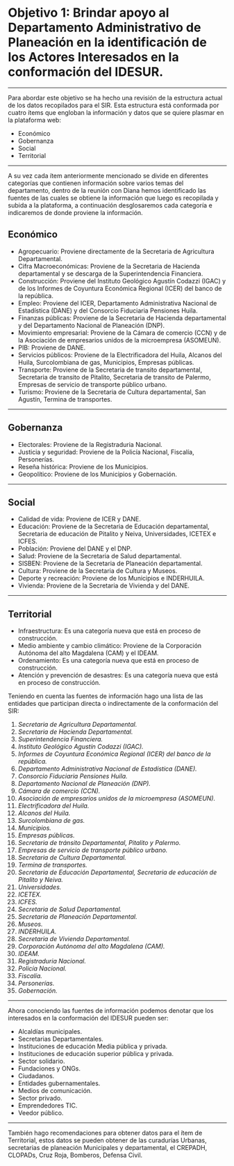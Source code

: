 Objetivo 1: Brindar apoyo al Departamento Administrativo de Planeación en la identificación de los Actores Interesados en la conformación del IDESUR.
===
***
Para abordar este objetivo se ha hecho una revisión de la estructura actual de los datos recopilados para el SIR.
Esta estructura está conformada por cuatro ítems que engloban la información y datos que se quiere plasmar en la plataforma web:
*	Económico
*	Gobernanza
*	Social
*	Territorial
***
A su vez cada ítem anteriormente mencionado se divide en diferentes categorías que contienen información sobre varios temas del departamento, dentro de la reunión con Diana hemos identificado las fuentes de las cuales se obtiene la información que luego es recopilada y subida a la plataforma, a continuación desglosaremos cada categoría  e indicaremos de donde proviene la información.

Económico
----
+	Agropecuario: Proviene directamente de la Secretaria de Agricultura Departamental.
+	Cifra Macroeconómicas: Proviene de la Secretaria de Hacienda departamental y se descarga de la Superintendencia Financiera.
+	Construcción: Proviene del Instituto Geológico Agustín Codazzi (IGAC) y de los Informes de Coyuntura Económica Regional (ICER) del banco de la república.
+	Empleo: Proviene del ICER, Departamento Administrativa Nacional de Estadística (DANE) y del Consorcio Fiduciaria Pensiones Huila.
+	Finanzas públicas: Proviene de la Secretaria de Hacienda departamental y del Departamento Nacional de Planeación (DNP).
+	Movimiento empresarial: Proviene de la Cámara de comercio (CCN) y de la Asociación de empresarios unidos de la microempresa (ASOMEUN).
+	PIB: Proviene de DANE.
+	Servicios públicos: Proviene de la Electrificadora del Huila, Alcanos del Huila, Surcolombiana de gas, Municipios, Empresas públicas.
+	Transporte: Proviene de la Secretaria de transito departamental, Secretaria de transito de Pitalito, Secretaria de transito de Palermo, Empresas de servicio de transporte público urbano.
+	Turismo: Proviene de la Secretaria de Cultura departamental, San Agustín, Termina de transportes.
***
Gobernanza
---
-	Electorales: Proviene de la Registraduria Nacional.
-	Justicia y seguridad: Proviene de la Policía Nacional, Fiscalía, Personerías.
-	Reseña histórica: Proviene de los Municipios.
-	Geopolítico: Proviene de  los Municipios y Gobernación.
***
Social
---
+	Calidad de vida: Proviene de ICER y DANE.
+	Educación: Proviene de la Secretaria de Educación departamental, Secretaria de educación de Pitalito y Neiva, Universidades, ICETEX e ICFES.
+	Población: Proviene del DANE y el DNP.
+	Salud: Proviene de la Secretaria de Salud departamental.
+	SISBEN: Proviene de la Secretaria de Planeación departamental.
+	Cultura: Proviene de la Secretaria de Cultura y Museos.
+	Deporte y recreación: Proviene de los Municipios e INDERHUILA.
+	Vivienda: Proviene de la Secretaria de Vivienda y del DANE.
***
Territorial
----
*	Infraestructura: Es una categoría nueva que está en proceso de construcción.
*	Medio ambiente y cambio climático: Proviene de la Corporación Autónoma del alto Magdalena (CAM) y el IDEAM.
*	Ordenamiento: Es una categoría nueva que está en proceso de construcción.
*	Atención y prevención de desastres: Es una categoría nueva que está en proceso de construcción.

Teniendo en cuenta las fuentes de información hago una lista de las entidades que participan directa o indirectamente de la conformación del SIR:

1.	*Secretaria de Agricultura Departamental.*
2.	*Secretaria de Hacienda Departamental.*
3.	*Superintendencia Financiera.*
4.	*Instituto Geológico Agustín Codazzi (IGAC).*
5.	*Informes de Coyuntura Económica Regional (ICER) del banco de la república.*
6.	*Departamento Administrativa Nacional de Estadística (DANE).*
7.	*Consorcio Fiduciaria Pensiones Huila.*
8.	*Departamento Nacional de Planeación (DNP).*
9.	*Cámara de comercio (CCN).*
10.	*Asociación de empresarios unidos de la microempresa (ASOMEUN).*
11.	*Electrificadora del Huila.*
12.	*Alcanos del Huila.*
13.	*Surcolombiana de gas.*
14.	*Municipios.*
15.	*Empresas públicas.*
16.	*Secretaria de tránsito Departamental, Pitalito y Palermo.*
17.	*Empresas de servicio de transporte público urbano.*
18.	*Secretaria de Cultura Departamental.*
19.	*Termina de transportes.*
20.	*Secretaria de Educación Departamental, Secretaria de educación de Pitalito y Neiva.*
21.	*Universidades.*
22.	*ICETEX.*
23.	*ICFES.*
24.	*Secretaria de Salud Departamental.*
25.	*Secretaria de Planeación Departamental.*
26.	*Museos.*
27.	*INDERHUILA.*
28.	*Secretaria de Vivienda Departamental.*
29.	*Corporación Autónoma del alto Magdalena (CAM).*
30.	*IDEAM.*
31.	*Registraduria Nacional.*
32.	*Policía Nacional.*
33.	*Fiscalía.*
34.	*Personerías.*
35.	*Gobernación.*
***
Ahora conociendo las fuentes de información podemos denotar que los interesados en la conformación del IDESUR pueden ser:

-	Alcaldías municipales.
-	Secretarias Departamentales.
-	Instituciones de educación Media pública y privada.
-	Instituciones de educación superior pública y privada.
-	Sector solidario.
-	Fundaciones y ONGs.
-	Ciudadanos.
-	Entidades gubernamentales.
-	Medios de comunicación.
-	Sector privado.
-	Emprendedores TIC.
-	Veedor público.
***
También hago recomendaciones para obtener datos para el ítem de Territorial, estos datos se pueden obtener de las curadurías Urbanas, secretarias de planeación Municipales y departamental, el CREPADH, CLOPADs, Cruz Roja, Bomberos, Defensa Civil.
